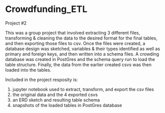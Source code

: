 # Crowdfunding_ETL
Project #2

This was a group project that involved extracting 3 different files, transforming & cleaning the data to the desired format for the final tables, and then exporting those files to csv.  Once the files were created, a database design was sketched, variables & their types identified as well as primary and foreign keys, and then written into a schema files.  A crowding database was created in PostGres and the schema query run to load the table structure.  Finally, the data from the earlier created csvs was then loaded into the tables.

Included in the project resposity is:
1. jupyter notebook used to extract, transform, and export the csv files
2. the original data and the 4 exported csvs
3. an ERD sketch and resulting table schema
4. snapshots of the loaded tables in PostGres database

